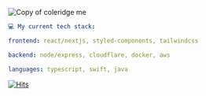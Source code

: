 
![Copy of coleridge me](https://user-images.githubusercontent.com/51129378/216714970-7b944669-8e8b-4767-9539-747ed5bd982b.png)

```yaml
💻 My current tech stack:

frontend: react/nextjs, styled-components, tailwindcss

backend: node/express, cloudflare, docker, aws

languages: typescript, swift, java
```
[![Hits](https://hits.seeyoufarm.com/api/count/incr/badge.svg?url=https%3A%2F%2Fgithub.com%2Fkaicoleridge%2Fhit-counter&count_bg=%23000000&title_bg=%236C279E&icon=&icon_color=%23492D98&title=hits&edge_flat=false)](https://hits.seeyoufarm.com)
